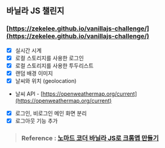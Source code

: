 ## 바닐라 JS 챌린지

### [https://zekelee.github.io/vanillajs-challenge/](https://zekelee.github.io/vanillajs-challenge/)

- [x] 실시간 시계
- [x] 로컬 스토리지를 사용한 로그인
- [x] 로컬 스토리지를 사용한 투두리스트
- [x] 랜덤 배경 이미지
- [x] 날씨와 위치 (geolocation)
* 날씨 API - [https://openweathermap.org/current](https://openweathermap.org/current)
- [x] 로그인, 비로그인 메인 화면 분리
- [x] 로그아웃 기능 추가

> ### Reference : [노마드 코더 바닐라 JS로 크롬앱 만들기](https://nomadcoders.co/javascript-for-beginners/)
